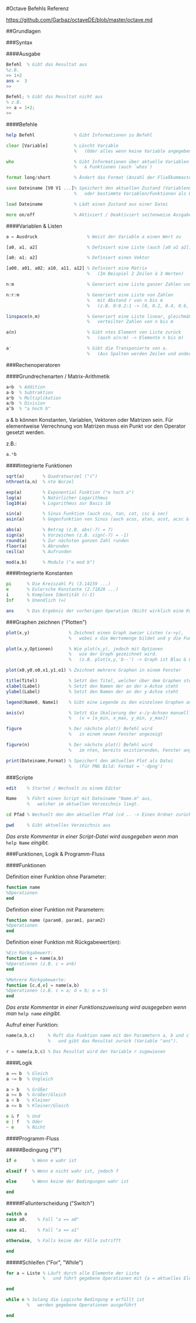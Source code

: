 #Octave Befehls Referenz

https://github.com/Garbaz/octaveDE/blob/master/octave.md

##Grundlagen

###Syntax

####Ausgabe

```octave
Befehl  % Gibt das Resultat aus
%z.B.
>> 1+2
ans =  3
>>

Befehl; % Gibt das Resultat nicht aus
% z.B.
>> a = 1+2;
>>
```

####Befehle

```octave
help Befehl               % Gibt Informationen zu Befehl

clear [Variable]          % Löscht Variable
                          %   (Oder alles wenn keine Variable angegeben)

who                       % Gibt Informationen über aktuelle Variablen 
                          %   & Funktionen (auch `whos`)

format long/short         % Ändert das Format (Anzahl der Fließkommastellen)

save Dateiname [V0 V1 ...]% Speichert den aktuellen Zustand (Variablen&Funktionen)
                          %   oder bestimmte Variablen/Funktionen als Datei

load Dateiname            % Lädt einen Zustand aus einer Datei

more on/off               % Aktiviert / Deaktiviert seitenweise Ausgabe
```

####Variablen & Listen

```octave
a = Ausdruck                   % Weist der Variable a einen Wert zu

[a0, a1, a2]                   % Definiert eine Liste (auch [a0 a1 a2])

[a0; a1; a2]                   % Definiert einen Vektor

[a00, a01, a02; a10, a11, a12] % Definiert eine Matrix
                               %   (Im Beispiel 2 Zeilen à 3 Werten)

n:m                            % Generiert eine Liste ganzer Zahlen von n bis m

n:r:m                          % Generiert eine Liste von Zahlen
                               %   mit Abstand r von n bis m
                               %   (z.B. 0:0.2:1 -> [0, 0.2, 0.4, 0.6, 0.8, 1])

linspace(n,m)                  % Generiert eine Liste linear, gleichmäßig
                               %   verteilter Zahlen von n bis m

a(n)                           % Gibt ntes Element von Liste zurück
                               %   (auch a(n:m) -> Elemente n bis m)

a'                             % Gibt die Transponierte von a.
                               %   (Aus Spalten werden Zeilen und anders herum)
```

###Rechenoperatoren

####Grundrechenarten / Matrix-Arithmetik

```octave
a+b  % Addition
a-b  % Subtraktion
a*b  % Multiplikation
a/b  % Division
a^b  % "a hoch b"
```
a & b können Konstanten, Variablen, Vektoren oder Matrizen sein.
Für elementweise Verrechnung von Matrizen muss ein Punkt vor den Operator gesetzt werden.

z.B.:
```octave
a.*b
```

####Integrierte Funktionen

```octave
sqrt(a)       % Quadratwurzel ("√")
nthroot(a,n)  % nte Wurzel

exp(a)        % Exponential Funktion ("e hoch a")
log(a)        % Natürlicher Logarithmus
log10(a)      % Logarithmus zur Basis 10

sin(a)        % Sinus Funktion (auch cos, tan, cot, csc & sec)
asin(a)       % Gegenfunktion von Sinus (auch acos, atan, acot, acsc & asec)

abs(a)        % Betrag (z.B. abs(-7) = 7)
sign(a)       % Vorzeichen (z.B. sign(-7) = -1)
round(a)      % Zur nächsten ganzen Zahl runden
floor(a)      % Abrunden
ceil(a)       % Aufrunden

mod(a,b)      % Modulo ("a mod b")
```

####Integrierte Konstanten

```octave
pi      % Die Kreiszahl Pi (3.14159 ...)
e       % Eulersche Konstante (2.71828 ...)
i       % Komplexe Identität (√-1)
Inf     % Unendlich (∞)

ans     % Das Ergebnis der vorherigen Operation (Nicht wirklich eine Konstante)
```

###Graphen zeichnen ("Plotten")

```octave
plot(x,y)               % Zeichnet einen Graph zweier Listen (x->y),
                        %   wobei x die Wertemenge bildet und y die Funktionswerte

plot(x,y,Optionen)      % Wie plot(x,y), jedoch mit Optionen
                        %   wie der Graph gezeichnet wird.
                        %   (z.B. plot(x,y,'b--') -> Graph ist Blau & Gestrichelt)

plot(x0,y0,o0,x1,y1,o1) % Zeichnet mehrere Graphen in einem Fenster

title(Titel)            % Setzt den Titel, welcher über dem Graphen steht
xlabel(Label)           % Setzt den Namen der an der x-Achse steht
ylabel(Label)           % Setzt den Namen der an der y-Achse steht

legend(Name0, Name1)    % Gibt eine Legende zu den einzelnen Graphen an

axis(v)                 % Setzt die Skalierung der x-/y-Achsen manuell
                        %   (v = [x_min, x_max, y_min, y_max])

figure                  % Der nächste plot() Befehl wird
                        %   in einem neuen Fenster angezeigt

figure(n)               % Der nächste plot() Befehl wird
                        %   im nten, bereits existierenden, Fenster angezeigt

print(Dateiname,Format) % Speichert den aktuellen Plot als Datei
                        %   (Für PNG Bild: Format = '-dpng')
```

###Scripte

```octave
edit    % Startet / Wechselt zu einem Editor

Name    % Führt einen Script mit Dateiname "Name.m" aus,
        %   welcher im aktuellen Verzeichnis liegt.

cd Pfad % Wechselt den den aktuellen Pfad (cd .. -> Einen Ordner zurück)

pwd     % Gibt aktuelles Verzeichnis aus
```

*Das erste Kommentar in einer Script-Datei wird ausgegeben wenn man* `help Name` *eingibt.*

###Funktionen, Logik & Programm-Fluss

####Funktionen

Definition einer Funktion ohne Parameter:
```octave
function name
%Operationen
end
```

Definition einer Funktion mit Parametern:
```octave
function name (param0, param1, param2)
%Operationen
end
```

Definition einer Funktion mit Rückgabewert(en):
```octave
%Ein Rückgabewert:
function c = name(a,b)
%Operationen (z.B. c = a+b)
end

%Mehrere Rückgabewerte:
function [c,d,e] = name(a,b)
%Operationen (z.B. c = a; d = b; e = 5)
end
```

*Das erste Kommentar in einer Funktionszuweisung wird ausgegeben wenn man* `help name` *eingibt.*

Aufruf einer Funktion:
```octave
name(a,b,c)     % Ruft die Funktion name mit den Parametern a, b und c auf
                %   und gibt das Resultat zurück (Variable "ans").

r = name(a,b,c) % Das Resultat wird der Variable r zugewiesen
```

####Logik

```octave
a == b  % Gleich
a ~= b  % Ungleich

a > b   % Größer
a >= b  % Größer/Gleich
a < b   % Kleiner
a <= b  % Kleiner/Gleich

e & f   % Und
e | f   % Oder
~ e     % Nicht
```

####Programm-Fluss

#####Bedingung ("If")

```octave
if e      % Wenn e wahr ist

elseif f  % Wenn e nicht wahr ist, jedoch f

else      % Wenn keine der Bedingungen wahr ist

end
```

#####Fallunterscheidung ("Switch")

```octave
switch a
case a0,    % Fall "a == a0"

case a1,    % Fall "a == a1"

otherwise,  % Falls keine der Fälle zutrifft

end
```

#####Schleifen ("For", "While")

```octave
for a = Liste % Läuft durch alle Elemente der Liste
              %   und führt gegebene Operationen mit {a = aktuelles Element} aus.

end
```

```octave
while e % Solang die Logische Bedingung e erfüllt ist
        %   werden gegebene Operationen ausgeführt

end
```
